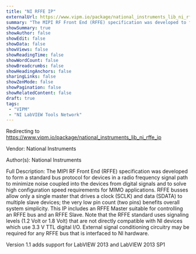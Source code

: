 ```yaml
---
title: "NI RFFE IP"
externalUrl: https://www.vipm.io/package/national_instruments_lib_ni_rffe_ip
summary: "The MIPI RF Front End (RFFE) specification was developed to form a standard bus protocol for devices in a radio frequency signal path to minimize noise coupled into the devices from digital signals and to solve high configuration speed requirements for MIMO applications."
showSummary: true
showAuthor: false
showEdit: false
showData: false
showViews: false
showReadingTime: false
showWordCount: false
showBreadcrumbs: false
showHeadingAnchors: false
sharingLinks: false
showZenMode: false
showPagination: false
showRelatedContent: false
draft: true
tags:
 - "VIPM"
 - "NI LabVIEW Tools Network"
---
```


Redirecting to https://www.vipm.io/package/national_instruments_lib_ni_rffe_ip

Vendor: National Instruments

Author(s): National Instruments
 
Full Description:
The MIPI RF Front End (RFFE) specification was developed to form a standard bus protocol for devices in a radio frequency signal path to minimize noise coupled into the devices from digital signals and to solve high configuration speed requirements for MIMO applications. RFFE busses allow only a single master that drives a clock (SCLK) and data (SDATA) to multiple slave devices; the very low pin count (two pins) benefits overall system simplicity. This IP includes an RFFE Master suitable for controlling an RFFE bus and an RFFE Slave. Note that the RFFE standard uses signaling levels (1.2 Volt or 1.8 Volt) that are not directly compatible with NI devices which use 3.3 V TTL digital I/O. External signal conditioning circuitry may be required for any RFFE bus that is interfaced to NI hardware.

Version 1.1 adds support for LabVIEW 2013 and LabVIEW 2013 SP1